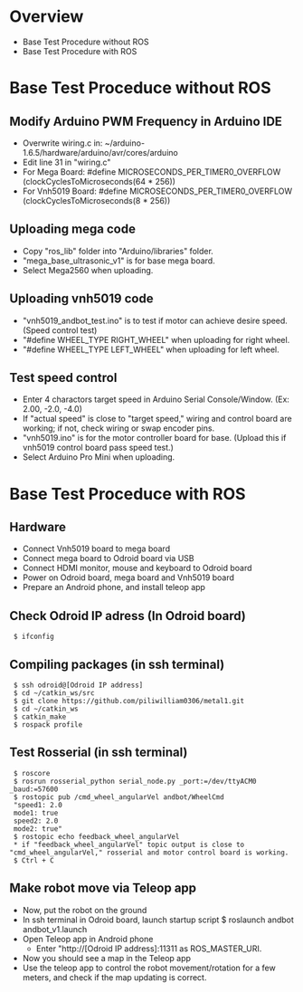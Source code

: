 # Overview
* Base Test Procedure without ROS
* Base Test Procedure with ROS

# Base Test Proceduce without ROS
## Modify Arduino PWM Frequency in Arduino IDE
  * Overwrite wiring.c in: 
     ~/arduino-1.6.5/hardware/arduino/avr/cores/arduino
  * Edit line 31 in "wiring.c"     
  * For Mega Board:
     #define MICROSECONDS_PER_TIMER0_OVERFLOW (clockCyclesToMicroseconds(64 * 256))
  * For Vnh5019 Board:
     #define MICROSECONDS_PER_TIMER0_OVERFLOW (clockCyclesToMicroseconds(8 * 256))

## Uploading mega code
  * Copy "ros_lib" folder into "Arduino/libraries" folder.
  * "mega_base_ultrasonic_v1" is for base mega board.
  * Select Mega2560 when uploading.

## Uploading vnh5019 code
  * "vnh5019_andbot_test.ino" is to test if motor can achieve desire speed. (Speed control test)
  * "#define WHEEL_TYPE RIGHT_WHEEL" when uploading for right wheel. 
  * "#define WHEEL_TYPE LEFT_WHEEL" when uploading for left wheel.

## Test speed control
  * Enter 4 charactors target speed in Arduino Serial Console/Window. (Ex: 2.00, -2.0, -4.0)
  * If "actual speed" is close to "target speed," wiring and control board are working; if not, check wiring or swap encoder pins.
  * "vnh5019.ino" is for the motor controller board for base. (Upload this if vnh5019 control board pass speed test.)
  * Select Arduino Pro Mini when uploading.


# Base Test Proceduce with ROS
## Hardware
  * Connect Vnh5019 board to mega board
  * Connect mega board to Odroid board via USB
  * Connect HDMI monitor, mouse and keyboard to Odroid board
  * Power on Odroid board, mega board and Vnh5019 board
  * Prepare an Android phone, and install teleop app

## Check Odroid IP adress (In Odroid board)
     $ ifconfig  

## Compiling packages (in ssh terminal)
     $ ssh odroid@[Odroid IP address]
     $ cd ~/catkin_ws/src
     $ git clone https://github.com/piliwilliam0306/metal1.git
     $ cd ~/catkin_ws
     $ catkin_make
     $ rospack profile
     
## Test Rosserial (in ssh terminal)
     $ roscore
     $ rosrun rosserial_python serial_node.py _port:=/dev/ttyACM0 _baud:=57600
     $ rostopic pub /cmd_wheel_angularVel andbot/WheelCmd 
     "speed1: 2.0
     mode1: true
     speed2: 2.0
     mode2: true" 
     $ rostopic echo feedback_wheel_angularVel
     * if "feedback_wheel_angularVel" topic output is close to "cmd_wheel_angularVel," rosserial and motor control board is working.
     $ Ctrl + C

## Make robot move via Teleop app
  * Now, put the robot on the ground
  * In ssh terminal in Odroid board, launch startup script
     $ roslaunch andbot andbot_v1.launch
  * Open Teleop app in Android phone
    * Enter "http://[Odroid IP address]:11311 as ROS_MASTER_URI. 
  * Now you should see a map in the Teleop app
  * Use the teleop app to control the robot movement/rotation for a few meters, and check if the map updating is correct.
 
     
